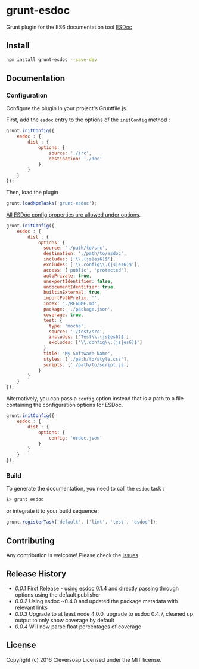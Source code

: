 # grunt-esdoc

Grunt plugin for the ES6 documentation tool [ESDoc](https://esdoc.org/)

## Install

```bash
npm install grunt-esdoc --save-dev
```

## Documentation

### Configuration

Configure the plugin in your project's Gruntfile.js.

First, add the `esdoc` entry to the options of the `initConfig` method :

```javascript
grunt.initConfig({
    esdoc : {
        dist : {
            options: {
                source: './src',
                destination: './doc'
            }
        }
    }
});
```
Then, load the plugin

```javascript
grunt.loadNpmTasks('grunt-esdoc');
```

[All ESDoc config properties are allowed under options](https://esdoc.org/config.html).

```javascript
grunt.initConfig({
    esdoc : {
        dist : {
            options: {
              source: './path/to/src',
              destination: './path/to/esdoc',
              includes: ['\\.(js|es6)$'],
              excludes: ['\\.config\\.(js|es6)$'],
              access: ['public', 'protected'],
              autoPrivate: true,
              unexportIdentifier: false,
              undocumentIdentifier: true,
              builtinExternal: true,
              importPathPrefix: '',
              index: './README.md',
              package: './package.json',
              coverage: true,
              test: {
                type: 'mocha',
                source: './test/src',
                includes: ['Test\\.(js|es6)$'],
                excludes: ['\\.config\\.(js|es6)$']
              }
              title: 'My Software Name',
              styles: ['./path/to/style.css'],
              scripts: ['./path/to/script.js']
            }
        }
    }
});
```

Alternatively, you can pass
a `config` option instead that is a path to a file containing the configuration options for ESDoc.

```javascript
grunt.initConfig({
    esdoc : {
        dist : {
            options: {
                config: 'esdoc.json'
            }
        }
    }
});
```

### Build

To generate the documentation, you need to call the `esdoc` task :

```bash
$> grunt esdoc
```

or integrate it to your build sequence :

```javascript
grunt.registerTask('default', ['lint', 'test', 'esdoc']);
```

## Contributing

Any contribution is welcome! Please check the [issues](https://github.com/cleversoap/grunt-esdoc/issues).

## Release History
 * _0.0.1_ First Release - using esdoc 0.1.4 and directly passing through options using the default publisher
 * _0.0.2_ Using esdoc ~0.4.0 and updated the package metadata with relevant links
 * _0.0.3_ Upgrade to at least node 4.0.0, upgrade to esdoc 0.4.7, cleaned up output to only show coverage by default
 * _0.0.4_ Will now parse float percentages of coverage

## License
Copyright (c) 2016 Cleversoap
Licensed under the MIT license.
